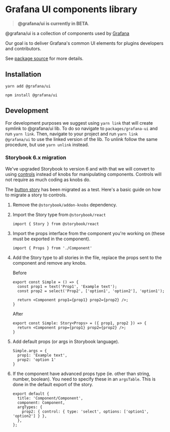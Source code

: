 # Grafana UI components library

> **@grafana/ui is currently in BETA**.

@grafana/ui is a collection of components used by [Grafana](https://github.com/grafana/grafana)

Our goal is to deliver Grafana's common UI elements for plugins developers and contributors.

See [package source](https://github.com/grafana/grafana/tree/master/packages/grafana-ui) for more details.

## Installation

`yarn add @grafana/ui`

`npm install @grafana/ui`

## Development

For development purposes we suggest using `yarn link` that will create symlink to @grafana/ui lib. To do so navigate to `packages/grafana-ui` and run `yarn link`. Then, navigate to your project and run `yarn link @grafana/ui` to use the linked version of the lib. To unlink follow the same procedure, but use `yarn unlink` instead.

### Storybook 6.x migration

We've upgraded Storybook to version 6 and with that we will convert to using [controls](https://storybook.js.org/docs/react/essentials/controls) instead of knobs
for manipulating components. Controls will not require as much coding as knobs do.

The [button story](https://github.com/grafana/grafana/blob/master/packages/grafana-ui/src/components/Button/Button.story.tsx) has been migrated as a test. Here's a basic guide on how to migrate a story to controls.


1. Remove the `@storybook/addon-knobs` dependency.
2. Import the Story type from `@storybook/react`
 
   `import { Story } from @storybook/react`
3. Import the props interface from the component you're working on (these must be exported in the component).
 
   `import { Props } from './Component'`
4. Add the Story type to all stories in the file, replace the props sent to the component
and remove any knobs.

    Before
    ```tsx
    export const Simple = () => {
      const prop1 = text('Prop1', 'Example text');
      const prop2 = select('Prop2', ['option1', 'option2'], 'option1');
    
      return <Component prop1={prop1} prop2={prop2} />; 
    }
    ```

    After
    ```tsx
    export const Simple: Story<Props> = ({ prop1, prop2 }) => {
      return <Component prop={prop1} prop2={prop2} />;       
    }
    ```
   
5. Add default props (or args in Storybook language).

    ```tsx
    Simple.args = {
      prop1: 'Example text',
      prop2: 'option 1'
    }
    ```

6. If the component have advanced props type (ie. other than string, number, boolean). You need to 
specify these in an `argsTable`. This is done in the default export of the story.

    ```tsx
    export default {
      title: 'Component/Component',
      component: Component,
      argTypes: {
        prop2: { control: { type: 'select', options: ['option1', 'option2'] } },
      },
    };
    ```
    
